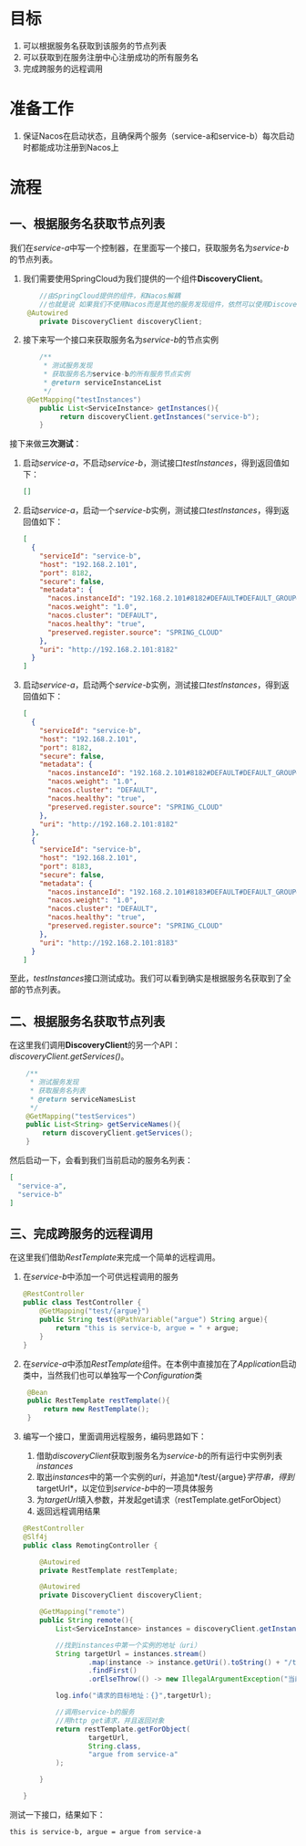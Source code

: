 # 目标

1. 可以根据服务名获取到该服务的节点列表
2. 可以获取到在服务注册中心注册成功的所有服务名
3. 完成跨服务的远程调用



# 准备工作

1. 保证Nacos在启动状态，且确保两个服务（service-a和service-b）每次启动时都能成功注册到Nacos上




# 流程

## 一、根据服务名获取节点列表

我们在*service-a*中写一个控制器，在里面写一个接口，获取服务名为*service-b*的节点列表。



1. 我们需要使用SpringCloud为我们提供的一个组件**DiscoveryClient**。

   ```java
       //由SpringCloud提供的组件，和Nacos解耦
       //也就是说 如果我们不使用Nacos而是其他的服务发现组件，依然可以使用DiscoveryClient
   	@Autowired
       private DiscoveryClient discoveryClient;
   ```



2. 接下来写一个接口来获取服务名为*service-b*的节点实例

   ```java
       /**
        * 测试服务发现
        * 获取服务名为service-b的所有服务节点实例
        * @return serviceInstanceList
        */    
   	@GetMapping("testInstances")
       public List<ServiceInstance> getInstances(){
            return discoveryClient.getInstances("service-b");
       }
   ```





接下来做**三次测试**：

1. 启动*service-a*，不启动*service-b*，测试接口*testInstances*，得到返回值如下：

   ```json
   []
   ```

2. 启动*service-a*，启动一个*service-b*实例，测试接口*testInstances*，得到返回值如下：

   ```json
   [
     {
       "serviceId": "service-b",
       "host": "192.168.2.101",
       "port": 8182,
       "secure": false,
       "metadata": {
         "nacos.instanceId": "192.168.2.101#8182#DEFAULT#DEFAULT_GROUP@@service-b",
         "nacos.weight": "1.0",
         "nacos.cluster": "DEFAULT",
         "nacos.healthy": "true",
         "preserved.register.source": "SPRING_CLOUD"
       },
       "uri": "http://192.168.2.101:8182"
     }
   ]
   ```

3. 启动*service-a*，启动两个*service-b*实例，测试接口*testInstances*，得到返回值如下：

   ```json
   [
     {
       "serviceId": "service-b",
       "host": "192.168.2.101",
       "port": 8182,
       "secure": false,
       "metadata": {
         "nacos.instanceId": "192.168.2.101#8182#DEFAULT#DEFAULT_GROUP@@service-b",
         "nacos.weight": "1.0",
         "nacos.cluster": "DEFAULT",
         "nacos.healthy": "true",
         "preserved.register.source": "SPRING_CLOUD"
       },
       "uri": "http://192.168.2.101:8182"
     },
     {
       "serviceId": "service-b",
       "host": "192.168.2.101",
       "port": 8183,
       "secure": false,
       "metadata": {
         "nacos.instanceId": "192.168.2.101#8183#DEFAULT#DEFAULT_GROUP@@service-b",
         "nacos.weight": "1.0",
         "nacos.cluster": "DEFAULT",
         "nacos.healthy": "true",
         "preserved.register.source": "SPRING_CLOUD"
       },
       "uri": "http://192.168.2.101:8183"
     }
   ]
   ```

   

至此，*testInstances*接口测试成功。我们可以看到确实是根据服务名获取到了全部的节点列表。





## 二、根据服务名获取节点列表

在这里我们调用**DiscoveryClient**的另一个API：*discoveryClient.getServices()*。

```java
    /**
     * 测试服务发现
     * 获取服务名列表
     * @return serviceNamesList
     */
    @GetMapping("testServices")
    public List<String> getServiceNames(){
        return discoveryClient.getServices();
    }
```



然后启动一下，会看到我们当前启动的服务名列表：

```json
[
  "service-a",
  "service-b"
]
```





## 三、完成跨服务的远程调用

在这里我们借助*RestTemplate*来完成一个简单的远程调用。

1. 在*service-b*中添加一个可供远程调用的服务

   ```java
   @RestController
   public class TestController {
       @GetMapping("test/{argue}")
       public String test(@PathVariable("argue") String argue){
           return "this is service-b, argue = " + argue;
       }
   }
   ```

   

2. 在*service-a*中添加*RestTemplate*组件。在本例中直接加在了*Application*启动类中，当然我们也可以单独写一个*Configuration*类

   ```java
   	@Bean
   	public RestTemplate restTemplate(){
   		return new RestTemplate();
   	}
   ```

   

3. 编写一个接口，里面调用远程服务，编码思路如下：

   1. 借助*discoveryClient*获取到服务名为*service-b*的所有运行中实例列表*instances*
   2. 取出*instances*中的第一个实例的*uri*，并追加*/test/{argue}*字符串，得到*targetUrl*，以定位到*service-b*中的一项具体服务
   3. 为*targetUrl*填入参数，并发起get请求（restTemplate.getForObject）
   4. 返回远程调用结果

   ```java
   @RestController
   @Slf4j
   public class RemotingController {
   
       @Autowired
       private RestTemplate restTemplate;
   
       @Autowired
       private DiscoveryClient discoveryClient;
   
       @GetMapping("remote")
       public String remote(){
           List<ServiceInstance> instances = discoveryClient.getInstances("service-b");
   
           //找到instances中第一个实例的地址（uri）
           String targetUrl = instances.stream()
                   .map(instance -> instance.getUri().toString() + "/test/{argue}")
                   .findFirst()
                   .orElseThrow(() -> new IllegalArgumentException("当前没有实例"));
   
           log.info("请求的目标地址：{}",targetUrl);
   
           //调用service-b的服务
           //用http get请求，并且返回对象
           return restTemplate.getForObject(
                   targetUrl,
                   String.class,
                   "argue from service-a"
           );
   
       }
   
   }
   ```

   

测试一下接口，结果如下：

```
this is service-b, argue = argue from service-a
```

